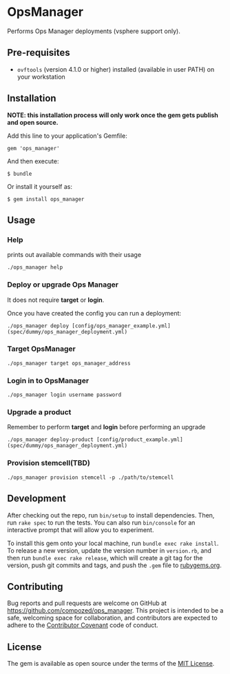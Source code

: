 # OpsManager

Performs Ops Manager deployments (vsphere support only).

## Pre-requisites

 - `ovftools` (version 4.1.0 or higher) installed (available in user PATH) on your workstation

## Installation

**NOTE: this installation process will only work once the gem gets publish and open source.**

Add this line to your application's Gemfile:

    gem 'ops_manager'

And then execute:

    $ bundle

Or install it yourself as:

    $ gem install ops_manager

## Usage

### Help

prints out available commands with their usage

    ./ops_manager help

### Deploy or upgrade Ops Manager

It does not require **target** or **login**.

Once you have created the config you can run a deployment:

    ./ops_manager deploy [config/ops_manager_example.yml](spec/dummy/ops_manager_deployment.yml)


### Target OpsManager

    ./ops_manager target ops_manager_address


### Login in to OpsManager

    ./ops_manager login username password


### Upgrade a product

Remember to perform  **target** and **login** before performing an upgrade

    ./ops_manager deploy-product [config/product_example.yml](spec/dummy/ops_manager_deployment.yml)


### Provision stemcell(TBD)

    ./ops_manager provision stemcell -p ./path/to/stemcell 


## Development

After checking out the repo, run `bin/setup` to install dependencies. Then, run `rake spec` to run the tests. You can also run `bin/console` for an interactive prompt that will allow you to experiment.

To install this gem onto your local machine, run `bundle exec rake install`. To release a new version, update the version number in `version.rb`, and then run `bundle exec rake release`, which will create a git tag for the version, push git commits and tags, and push the `.gem` file to [rubygems.org](https://rubygems.org).


## Contributing

Bug reports and pull requests are welcome on GitHub at https://github.com/compozed/ops_manager. This project is intended to be a safe, welcoming space for collaboration, and contributors are expected to adhere to the [Contributor Covenant](contributor-covenant.org) code of conduct.


## License

The gem is available as open source under the terms of the [MIT License](http://opensource.org/licenses/MIT).

